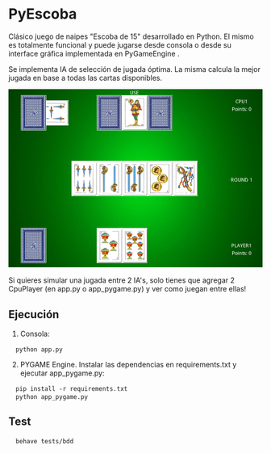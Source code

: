 # PyEscoba

Clásico juego de naipes "Escoba de 15" desarrollado en Python. El mismo es totalmente funcional
y puede jugarse desde consola o desde su interface gráfica implementada en PyGameEngine .

Se implementa IA de selección de jugada óptima. La misma calcula la mejor jugada en base
a todas las cartas disponibles.


![Screenshot](splash.png)


Si quieres simular una jugada entre 2 IA's, solo tienes que agregar 2 CpuPlayer
(en app.py o app_pygame.py) y ver como juegan entre ellas!

## Ejecución
1. Consola:
```
  python app.py
```

2. PYGAME Engine. Instalar las dependencias en requirements.txt y ejecutar app_pygame.py:
```
  pip install -r requirements.txt
  python app_pygame.py
```

## Test
```
  behave tests/bdd
```
   

